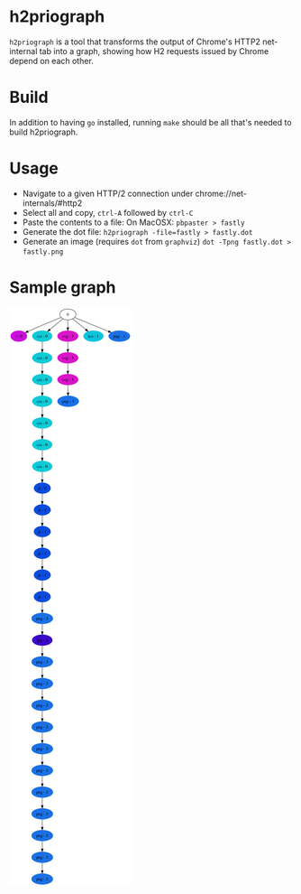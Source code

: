 # h2priograph

`h2priograph` is a tool that transforms the output of Chrome's HTTP2
net-internal tab into a graph, showing how H2 requests issued by
Chrome depend on each other.

# Build

In addition to having `go` installed, running `make` should be all
that's needed to build h2priograph.

# Usage

- Navigate to a given HTTP/2 connection under chrome://net-internals/#http2
- Select all and copy, `ctrl-A` followed by `ctrl-C`
- Paste the contents to a file:
  On MacOSX: `pbpaster > fastly`
- Generate the dot file:
  `h2priograph -file=fastly > fastly.dot`
- Generate an image (requires `dot` from `graphviz`)
  `dot -Tpng fastly.dot > fastly.png`

# Sample graph

![Sample graph](https://github.com/deweerdt/h2priograph/blob/master/sample/fastly.png)

